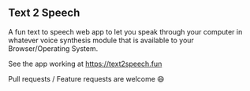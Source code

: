 ## Text 2 Speech

A fun text to speech web app to let you speak through your computer in whatever voice synthesis module that is available to your Browser/Operating System.

See the app working at https://text2speech.fun

Pull requests / Feature requests are welcome 😄
